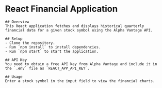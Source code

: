 # React Financial Application

    ## Overview
    This React application fetches and displays historical quarterly financial data for a given stock symbol using the Alpha Vantage API.

    ## Setup
    - Clone the repository.
    - Run `npm install` to install dependencies.
    - Run `npm start` to start the application.

    ## API Key
    You need to obtain a free API key from Alpha Vantage and include it in the `.env` file as `REACT_APP_API_KEY`.

    ## Usage
    Enter a stock symbol in the input field to view the financial charts.